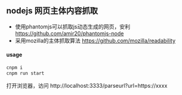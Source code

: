 ## nodejs 网页主体内容抓取

* 使用phantomjs可以抓取js动态生成的网页，安利 <a target="_blank" href="https://github.com/amir20/phantomjs-node">https://github.com/amir20/phantomjs-node</a>
* 采用mozilla的主体抓取算法 <a target="_blank" href="https://github.com/mozilla/readability">https://github.com/mozilla/readability</a>

#### usage

```sh
cnpm i
cnpm run start
```
打开浏览器，访问 http://localhost:3333/parseurl?url=https://xxxx
